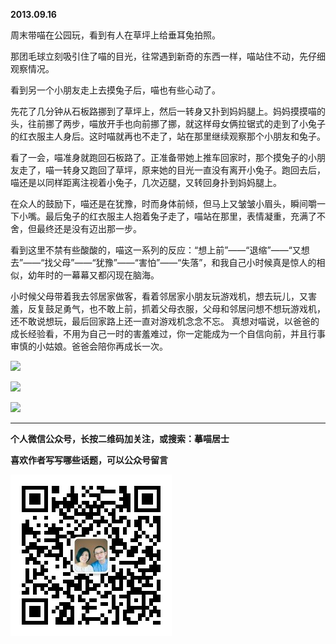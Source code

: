**2013.09.16**

周末带喵在公园玩，看到有人在草坪上给垂耳兔拍照。

那团毛球立刻吸引住了喵的目光，往常遇到新奇的东西一样，喵站住不动，先仔细观察情况。

看到另一个小朋友走上去摸兔子后，喵也有些心动了。

先花了几分钟从石板路挪到了草坪上，然后一转身又扑到妈妈腿上。妈妈摸摸喵的头，往前挪了两步，喵放开手也向前挪了挪，就这样母女俩拉锯式的走到了小兔子的红衣服主人身后。这时喵就再也不走了，站在那里继续观察那个小朋友和兔子。

看了一会，喵准身就跑回石板路了。正准备带她上推车回家时，那个摸兔子的小朋友走了，喵一转身又跑回了草坪，原来她的目光一直没有离开小兔子。跑回去后，喵还是以同样距离注视着小兔子，几次迈腿，又转回身扑到妈妈腿上。

在众人的鼓励下，喵还是在犹豫，时而身体前倾，但马上又皱皱小眉头，瞬间嚼一下小嘴。最后兔子的红衣服主人抱着兔子走了，喵站在那里，表情凝重，充满了不舍，但最终还是没有迈出那一步。

看到这里不禁有些酸酸的，喵这一系列的反应：“想上前”——“退缩”——“又想去”——“找父母”——“犹豫”——“害怕”——“失落”，和我自己小时候真是惊人的相似，幼年时的一幕幕又都闪现在脑海。

小时候父母带着我去邻居家做客，看着邻居家小朋友玩游戏机，想去玩儿，又害羞，反复鼓足勇气，也不敢上前，抓着父母衣服，父母和邻居问想不想玩游戏机，还不敢说想玩，最后回家路上还一直对游戏机念念不忘。
真想对喵说，以爸爸的成长经验看，不用为自己一时的害羞难过，你一定能成为一个自信向前，并且行事审慎的小姑娘。爸爸会陪你再成长一次。

![](http://upload-images.jianshu.io/upload_images/51001-9ee5a8b8849c1140.jpg?imageMogr2/auto-orient/strip%7CimageView2/2/w/1240)

![](http://upload-images.jianshu.io/upload_images/51001-3c5b06f7d5382a6e.jpg?imageMogr2/auto-orient/strip%7CimageView2/2/w/1240)

![](http://upload-images.jianshu.io/upload_images/51001-4cc9839b2c372831.jpg?imageMogr2/auto-orient/strip%7CimageView2/2/w/1240)

***


**个人微信公众号，长按二维码加关注，或搜索：摹喵居士**

**喜欢作者写写哪些话题，可以公众号留言**

![](https://github.com/jiluofu/jiluofu.github.com/raw/master/momiaojushi/static/qrcode.jpg)